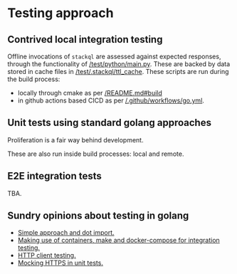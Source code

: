 
# Testing approach

## Contrived local integration testing

Offline invocations of `stackql` are assessed against expected responses, through the functionality of [/test/python/main.py](/test/python/main.py).  These are backed by data stored in cache files in [/test/.stackql/ttl_cache](/test/.stackql/ttl_cache).  These scripts are run during the build process:
  - locally through cmake as per [/README.md#build](/README.md#build)
  - in github actions based CICD as per [/.github/workflows/go.yml](/.github/workflows/go.yml).

## Unit tests using standard golang approaches

Proliferation is a fair way behind development.

These are also run inside build processes: local and remote.

## E2E integration tests

TBA.


## Sundry opinions about testing in golang

  - [Simple approach and dot import.](https://medium.com/@benbjohnson/structuring-tests-in-go-46ddee7a25c)
  - [Making use of containers, make and docker-compose for integration testing.](https://blog.gojekengineering.com/golang-integration-testing-made-easy-a834e754fa4c)
  - [HTTP client testing.](http://hassansin.github.io/Unit-Testing-http-client-in-Go)
  - [Mocking HTTPS in unit tests.](https://stackoverflow.com/questions/27880930/mocking-https-responses-in-go)